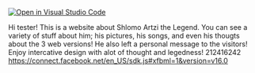 [![Open in Visual Studio Code](https://classroom.github.com/assets/open-in-vscode-c66648af7eb3fe8bc4f294546bfd86ef473780cde1dea487d3c4ff354943c9ae.svg)](https://classroom.github.com/online_ide?assignment_repo_id=10504631&assignment_repo_type=AssignmentRepo)

Hi tester!
This is a website about Shlomo Artzi the Legend.
You can see a variety of stuff about him; his pictures, his songs, and even his thougts about the 3 web versions!
He also left a personal message to the visitors!
Enjoy intercative design with alot of thought and legedness!
212416242
https://connect.facebook.net/en_US/sdk.js#xfbml=1&version=v16.0